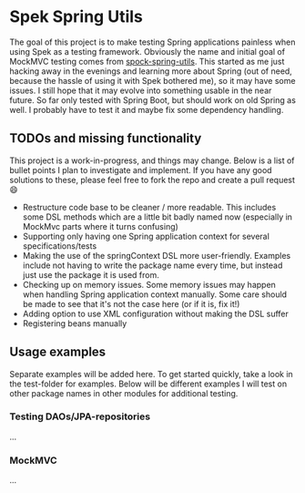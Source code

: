 # Spek Spring Utils
The goal of this project is to make testing Spring applications painless when using Spek as a testing framework. Obviously the name and initial goal of MockMVC testing comes from [spock-spring-utils](https://github.com/jarlehansen/spock-spring-utils). This started as me just hacking away in the evenings and learning more about Spring (out of need, because the hassle of using it with Spek bothered me), so it may have some issues. I still hope that it may evolve into something usable in the near future. So far only tested with Spring Boot, but should work on old Spring as well. I probably have to test it and maybe fix some dependency handling. 


## TODOs and missing functionality
This project is a work-in-progress, and things may change. Below is a list of bullet points I plan to investigate and implement. If you have any good solutions to these, please feel free to fork the repo and create a pull request :smile: 

* Restructure code base to be cleaner / more readable. This includes some DSL methods which are a little bit badly named now (especially in MockMvc parts where it turns confusing)
* Supporting only having one Spring application context for several specifications/tests
* Making the use of the springContext DSL more user-friendly. Examples include not having to write the package name every time, but instead just use the package it is used from.
* Checking up on memory issues. Some memory issues may happen when handling Spring application context manually. Some care should be made to see that it's not the case here (or if it is, fix it!)
* Adding option to use XML configuration without making the DSL suffer
* Registering beans manually



## Usage examples
Separate examples will be added here. To get started quickly, take a look in the test-folder for examples. Below will be different examples I will test on other package names in other modules for additional testing.


### Testing DAOs/JPA-repositories
...

### MockMVC
...
